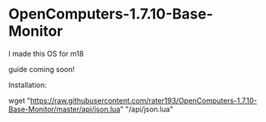 # OpenComputers-1.7.10-Base-Monitor
I made this OS for m18

guide coming soon!

Installation:


wget "https://raw.githubusercontent.com/rater193/OpenComputers-1.7.10-Base-Monitor/master/api/json.lua" "/api/json.lua"